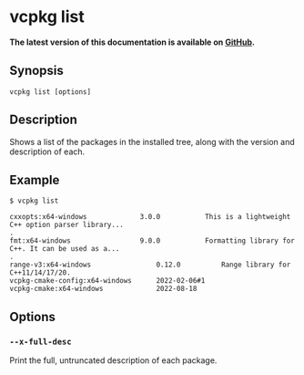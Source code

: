 # vcpkg list

**The latest version of this documentation is available on [GitHub](https://github.com/Microsoft/vcpkg/tree/master/docs/commands/list.md).**

## Synopsis

```no-highlight
vcpkg list [options]
```

## Description

Shows a list of the packages in the installed tree, along with the version and description of each. 

## Example
```no-highlight
$ vcpkg list

cxxopts:x64-windows				3.0.0			This is a lightweight C++ option parser library...
.
fmt:x64-windows					9.0.0			Formatting library for C++. It can be used as a...
.
range-v3:x64-windows				0.12.0 			Range library for C++11/14/17/20.
vcpkg-cmake-config:x64-windows		2022-02-06#1
vcpkg-cmake:x64-windows				2022-08-18
```

## Options

### `--x-full-desc`
Print the full, untruncated description of each package.

